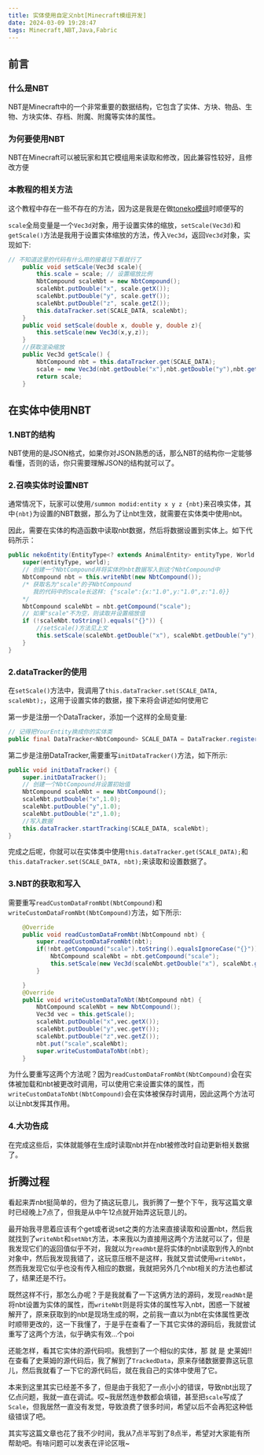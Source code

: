 ```yaml
---
title: 实体使用自定义nbt[Minecraft模组开发]
date: 2024-03-09 19:28:47
tags: Minecraft,NBT,Java,Fabric
---
```

## 前言
### 什么是NBT
NBT是Minecraft中的一个非常重要的数据结构，它包含了实体、方块、物品、生物、方块实体、存档、附魔、附魔等实体的属性。

### 为何要使用NBT
NBT在Minecraft可以被玩家和其它模组用来读取和修改，因此兼容性较好，且修改方便

### 本教程的相关方法
这个教程中存在一些不存在的方法，因为这是我是在做[toneko模组](https://github.com/csneko/toneko)时顺便写的

`scale`全局变量是一个`Vec3d`对象，用于设置实体的缩放，`setScale(Vec3d)`和`getScale()`方法是我用于设置实体缩放的方法，传入`Vec3d`，返回`Vec3d`对象，实现如下:
```java
// 不知道这里的代码有什么用的接着往下看就行了
    public void setScale(Vec3d scale){
        this.scale = scale; // 设置缩放比例
        NbtCompound scaleNbt = new NbtCompound();
        scaleNbt.putDouble("x", scale.getX());
        scaleNbt.putDouble("y", scale.getY());
        scaleNbt.putDouble("z", scale.getZ());
        this.dataTracker.set(SCALE_DATA, scaleNbt);
    }
    public void setScale(double x, double y, double z){
        this.setScale(new Vec3d(x,y,z));
    }
    //获取渲染缩放
    public Vec3d getScale() {
        NbtCompound nbt = this.dataTracker.get(SCALE_DATA);
        scale = new Vec3d(nbt.getDouble("x"),nbt.getDouble("y"),nbt.getDouble("z"));
        return scale;
    }
```

## 在实体中使用NBT
### 1.NBT的结构
NBT使用的是JSON格式，如果你对JSON熟悉的话，那么NBT的结构你一定能够看懂，否则的话，你只需要理解JSON的结构就可以了。

### 2.召唤实体时设置NBT
通常情况下，玩家可以使用`/summon modid:entity x y z {nbt}`来召唤实体，其中`{nbt}`为设置的NBT数据，那么为了让nbt生效，就需要在实体类中使用nbt。

因此，需要在实体的构造函数中读取nbt数据，然后将数据设置到实体上。如下代码所示：
```java
public nekoEntity(EntityType<? extends AnimalEntity> entityType, World world) {
    super(entityType, world);
    // 创建一个NbtCompound并将实体的nbt数据写入到这个NbtCompound中
    NbtCompound nbt = this.writeNbt(new NbtCompound());
    /* 获取名为"scale"的子NbtCompound
       我的代码中的scale长这样: {"scale":{x:"1.0",y:"1.0",z:"1.0}}     
    */
    NbtCompound scaleNbt = nbt.getCompound("scale");
    // 如果"scale"不为空，则读取并设置缩放值
    if (!scaleNbt.toString().equals("{}")) {
        //setScale()方法见上文
        this.setScale(scaleNbt.getDouble("x"), scaleNbt.getDouble("y"), scaleNbt.getDouble("z"));
    }
}
```
### 2.dataTracker的使用
在`setScale()`方法中，我调用了`this.dataTracker.set(SCALE_DATA, scaleNbt);`，这用于设置实体的数据，接下来将会讲述如何使用它

第一步是注册一个DataTracker，添加一个这样的全局变量:
```java
// 记得把YourEntity换成你的实体类
public final DataTracker<NbtCompound> SCALE_DATA = DataTracker.registerData(YourEntity.class, TrackedDataHandlerRegistry.NBT_COMPOUND);
```

第二步是注册DataTracker,需要重写`initDataTracker()`方法，如下所示:
```java
public void initDataTracker() {
    super.initDataTracker();
    // 创建一个NbtCompound并设置初始值
    NbtCompound scaleNbt = new NbtCompound();
    scaleNbt.putDouble("x",1.0);
    scaleNbt.putDouble("y",1.0);
    scaleNbt.putDouble("z",1.0);
    //写入数据
    this.dataTracker.startTracking(SCALE_DATA, scaleNbt);
}
```
完成之后呢，你就可以在实体类中使用`this.dataTracker.get(SCALE_DATA);`和`this.dataTracker.set(SCALE_DATA, nbt);`来读取和设置数据了。
### 3.NBT的获取和写入
需要重写`readCustomDataFromNbt(NbtCompound)`和`writeCustomDataFromNbt(NbtCompound)`方法，如下所示:
```java
    @Override
    public void readCustomDataFromNbt(NbtCompound nbt) {
        super.readCustomDataFromNbt(nbt);
        if(!nbt.getCompound("scale").toString().equalsIgnoreCase("{}")) {
            NbtCompound scaleNbt = nbt.getCompound("scale");
            this.setScale(new Vec3d(scaleNbt.getDouble("x"), scaleNbt.getDouble("y"), scaleNbt.getDouble("z")));
        }

    }
    @Override
    public void writeCustomDataToNbt(NbtCompound nbt) {
        NbtCompound scaleNbt = new NbtCompound();
        Vec3d vec = this.getScale();
        scaleNbt.putDouble("x",vec.getX());
        scaleNbt.putDouble("y",vec.getY());
        scaleNbt.putDouble("z",vec.getZ());
        nbt.put("scale",scaleNbt);
        super.writeCustomDataToNbt(nbt);
    }
```

为什么要重写这两个方法呢？因为`readCustomDataFromNbt(NbtCompound)`会在实体被加载和nbt被更改时调用，可以使用它来设置实体的属性，而`writeCustomDataToNbt(NbtCompound)`会在实体被保存时调用，因此这两个方法可以让nbt发挥其作用。
### 4.大功告成
在完成这些后，实体就能够在生成时读取nbt并在nbt被修改时自动更新相关数据了。

## 折腾过程
看起来弄nbt挺简单的，但为了搞这玩意儿，我折腾了一整个下午，我写这篇文章时已经晚上7点了，但我是从中午12点就开始弄这玩意儿的。

最开始我寻思着应该有个get或者说set之类的方法来直接读取和设置nbt，然后我就找到了`writeNbt`和`setNbt`方法，本来我以为直接用这两个方法就可以了，但是我发现它们的返回值似乎不对，我就以为`readNbt`是将实体的nbt读取到传入的nbt对象中，然后我发现我错了，这玩意压根不是这样，我就又尝试使用`writeNbt`，然而我发现它似乎也没有传入相应的数据，我就把另外几个nbt相关的方法也都试了，结果还是不行。

既然这样不行，那怎么办呢？于是我就看了一下这俩方法的源码，发现`readNbt`是将nbt设置为实体的属性，而`writeNbt`则是将实体的属性写入nbt，困惑一下就被解开了，原来获取到的nbt是现场生成的啊，之前我一直以为nbt在实体属性更改时顺带更改的，这一下我懂了，于是乎在查看了一下其它实体的源码后，我就尝试重写了这两个方法，似乎确实有效...个poi

还能怎样，看其它实体的源代码呗。我想到了一个相似的实体，那 就 是 史莱姆!!在查看了史莱姆的源代码后，我了解到了`TrackedData`，原来存储数据要靠这玩意儿，然后我就看了一下它的源代码后，就在我自己的实体中使用了它。

本来到这里其实已经差不多了，但是由于我犯了一点小小的错误，导致nbt出现了亿点问题，我就一直在调试。哎~我居然连参数都会填错，甚至把`scale`写成了`Scale`，但我居然一直没有发觉，导致浪费了很多时间，希望以后不会再犯这种低级错误了吧。

其实写这篇文章也花了我不少时间，我从7点半写到了8点半，希望对大家能有所帮助吧。有啥问题可以发表在评论区哦~
